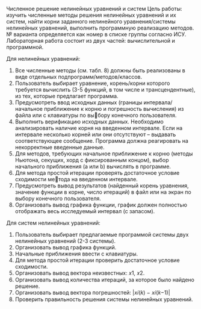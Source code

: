 Численное решение нелинейных уравнений и систем
Цель работы: изучить численные методы решения нелинейных уравнений и их систем, найти корни заданного нелинейного уравнения/системы нелинейных уравнений, выполнить программную реализацию методов.
№ варианта определяется как номер в списке группы согласно ИСУ. 
Лабораторная работа состоит из двух частей: вычислительной и программной.

Для нелинейных уравнений:
1. Все численные методы (см. табл. 8) должны быть реализованы в виде отдельных подпрограмм/методов/классов.
2. Пользователь выбирает уравнение, корень/корни которого требуется вычислить (3-5 функций, в том числе и трансцендентные), из тех, которые предлагает 
программа.
3. Предусмотреть ввод исходных данных (границы интервала/начальное приближение к корню и погрешность вычисления) из файла или с клавиатуры по выбору конечного пользователя. 
4. Выполнить верификацию исходных данных. Необходимо анализировать наличие корня на введенном интервале. Если на интервале несколько корней или 
они отсутствуют – выдавать соответствующее сообщение. Программа должна 
реагировать на некорректные введенные данные.
5. Для методов, требующих начальное приближение к корню (методы Ньютона,
секущих, хорд с фиксированным концом), выбор начального приближения (а 
или b) вычислять в программе.
6. Для метода простой итерации проверять достаточное условие сходимости метода на введенном интервале. 
7. Предусмотреть вывод результатов (найденный корень уравнения, значение 
функции в корне, число итераций) в файл или на экран по выбору конечного 
пользователя.
8. Организовать вывод графика функции, график должен полностью отображать 
весь исследуемый интервал (с запасом).

Для систем нелинейных уравнений:
1. Пользователь выбирает предлагаемые программой системы двух нелинейных 
уравнений (2-3 системы).
2. Организовать вывод графика функций.
3. Начальные приближения ввести с клавиатуры.
4. Для метода простой итерации проверить достаточное условие сходимости.
5. Организовать вывод вектора неизвестных: 𝑥1, 𝑥2.
6. Организовать вывод количества итераций, за которое было найдено решение.
7. Организовать вывод вектора погрешностей: |𝑥𝑖(𝑘) − 𝑥𝑖(𝑘−1)|
8. Проверить правильность решения системы нелинейных уравнений.
